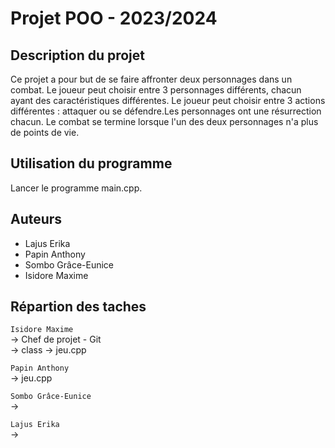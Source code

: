 # Projet POO - 2023/2024

## Description du projet

Ce projet a pour but de se faire affronter deux personnages dans un combat. Le joueur peut choisir entre 3 personnages différents, chacun ayant des caractéristiques différentes. Le joueur peut choisir entre 3 actions différentes : attaquer ou se défendre.Les personnages ont une résurrection chacun. Le combat se termine lorsque l'un des deux personnages n'a plus de points de vie.

## Utilisation du programme

Lancer le programme main.cpp.


## Auteurs
- Lajus Erika
- Papin Anthony
- Sombo Grâce-Eunice
- Isidore Maxime

## Répartion des taches 
`Isidore Maxime`  
-> Chef de projet - Git  
-> class 
-> jeu.cpp

`Papin Anthony`  
-> jeu.cpp

`Sombo Grâce-Eunice`  
-> 

`Lajus Erika`  
-> 
